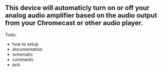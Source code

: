 ## This device will automaticly turn on or off your analog audio amplifier based on the  audio output from your Chromecast or other audio player.

Todo:
- how to setup
- documentation
- schematic
- comments
- pcb
